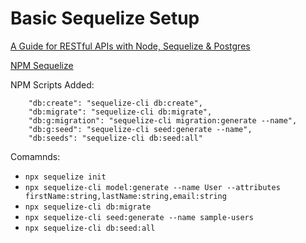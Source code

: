 # Basic Sequelize Setup

[A Guide for RESTful APIs with Node, Sequelize & Postgres](https://blog.echobind.com/a-guide-for-restful-apis-with-node-sequelize-postgres-63636d026d5d)

[NPM Sequelize](https://www.npmjs.com/package/sequelize-cli)

NPM Scripts Added:
```
    "db:create": "sequelize-cli db:create",
    "db:migrate": "sequelize-cli db:migrate",
    "db:g:migration": "sequelize-cli migration:generate --name",
    "db:g:seed": "sequelize-cli seed:generate --name",
    "db:seeds": "sequelize-cli db:seed:all"
```

Comamnds:
- `npx sequelize init`
- `npx sequelize-cli model:generate --name User --attributes firstName:string,lastName:string,email:string`
- `npx sequelize-cli db:migrate`
- `npx sequelize-cli seed:generate --name sample-users`
- `npx sequelize-cli db:seed:all`

